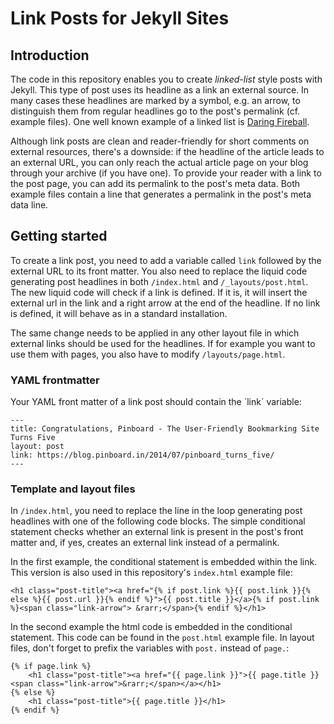 # Link Posts for Jekyll Sites

## Introduction

The code in this repository enables you to create *linked-list* style posts with Jekyll. This type of post uses its headline as a link an external source. In many cases these headlines are marked by a symbol, e.g. an arrow, to distinguish them from regular headlines go to the post's permalink (cf. example files). One well known example of a linked list is [Daring Fireball](http://daringfireball.net).

Although link posts are clean and reader-friendly for short comments on external resources, there's a downside: if the headline of the article leads to an external URL, you can only reach the actual article page on your blog through your archive (if you have one). To provide your reader with a link to the post page, you can add its permalink to the post's meta data. Both example files contain a line that generates a permalink in the post's meta data line.

## Getting started

To create a link post, you need to add a variable called `link` followed by the external URL to its front matter. You also need to replace the liquid code generating post headlines in both `/index.html` and `/_layouts/post.html`. The new liquid code will check if a link is defined. If it is, it will insert the external url in the link and a right arrow at the end of the headline. If no link is defined, it will behave as in a standard installation.

The same change needs to be applied in any other layout file in which external links should be used for the headlines. If for example you want to use them with pages, you also have to modify `/layouts/page.html`.

### YAML frontmatter

Your YAML front matter of a link post should contain the ´link´ variable:

    ---
    title: Congratulations, Pinboard - The User-Friendly Bookmarking Site Turns Five
    layout: post
    link: https://blog.pinboard.in/2014/07/pinboard_turns_five/
    ---

### Template and layout files

In `/index.html`, you need to replace the line in the loop generating post headlines with one of the following code blocks. The simple conditional statement checks whether an external link is present in the post's front matter and, if yes, creates an external link instead of a permalink.

In the first example, the conditional statement is embedded within the link. This version is also used in this repository's `index.html` example file:

    <h1 class="post-title"><a href="{% if post.link %}{{ post.link }}{% else %}{{ post.url }}{% endif %}">{{ post.title }}</a>{% if post.link %}<span class="link-arrow"> &rarr;</span>{% endif %}</h1>

In the second example the html code is embedded in the conditional statement. This code can be found in the `post.html` example file. In layout files, don't forget to prefix the variables with `post.` instead of `page.`:

    {% if page.link %}
    	<h1 class="post-title"><a href="{{ page.link }}">{{ page.title }} <span class="link-arrow">&rarr;</span></a></h1>
    {% else %}
    	<h1 class="post-title">{{ page.title }}</h1>
    {% endif %}
